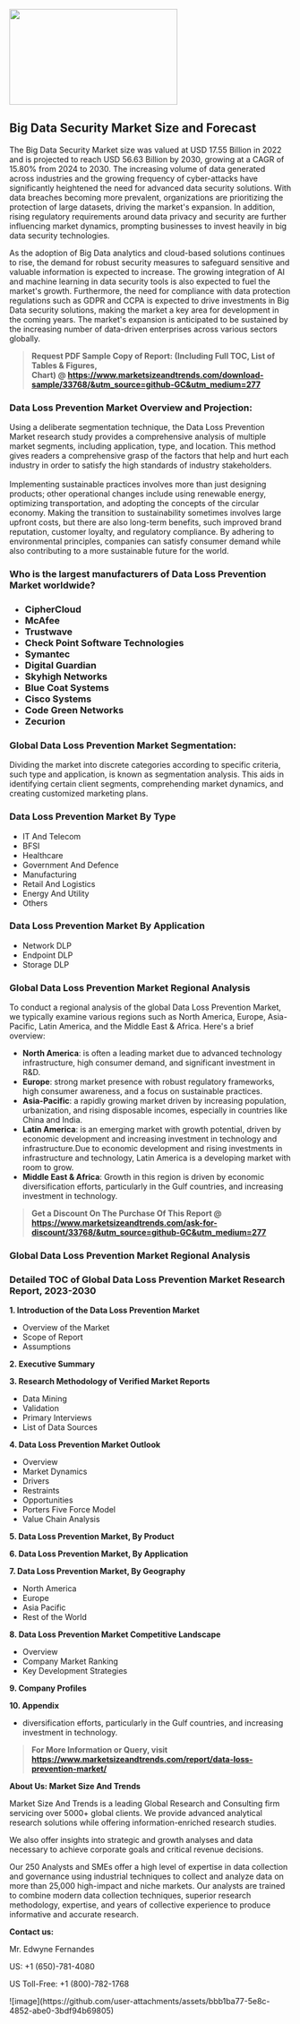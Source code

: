 <p><img class="alignnone size-medium wp-image-20088" src="https://ffe5etoiles.com/wp-content/uploads/2024/12/MST1-300x171.png" alt="" width="300" height="171" /></p><h2>Big Data Security Market Size and Forecast</h2><p>The Big Data Security Market size was valued at USD 17.55 Billion in 2022 and is projected to reach USD 56.63 Billion by 2030, growing at a CAGR of 15.80% from 2024 to 2030. The increasing volume of data generated across industries and the growing frequency of cyber-attacks have significantly heightened the need for advanced data security solutions. With data breaches becoming more prevalent, organizations are prioritizing the protection of large datasets, driving the market's expansion. In addition, rising regulatory requirements around data privacy and security are further influencing market dynamics, prompting businesses to invest heavily in big data security technologies.</p><p>As the adoption of Big Data analytics and cloud-based solutions continues to rise, the demand for robust security measures to safeguard sensitive and valuable information is expected to increase. The growing integration of AI and machine learning in data security tools is also expected to fuel the market's growth. Furthermore, the need for compliance with data protection regulations such as GDPR and CCPA is expected to drive investments in Big Data security solutions, making the market a key area for development in the coming years. The market's expansion is anticipated to be sustained by the increasing number of data-driven enterprises across various sectors globally.</p></p><blockquote id="" class=""><strong>Request PDF Sample Copy of Report: (Including Full TOC, List of Tables &amp; Figures, Chart)&nbsp;@&nbsp;<strong><a href="https://www.marketsizeandtrends.com/download-sample/33768/&utm_source=github-GC&utm_medium=277" target="_blank">https://www.marketsizeandtrends.com/download-sample/33768/&utm_source=github-GC&utm_medium=277</a></strong></strong></blockquote><h3 id="" class="">Data Loss Prevention Market&nbsp;Overview and Projection:</h3><p id="" class="">Using a deliberate segmentation technique, the Data Loss Prevention Market research study provides a comprehensive analysis of multiple market segments, including application, type, and location. This method gives readers a comprehensive grasp of the factors that help and hurt each industry in order to satisfy the high standards of industry stakeholders. <br /> <br />Implementing sustainable practices involves more than just designing products; other operational changes include using renewable energy, optimizing transportation, and adopting the concepts of the circular economy. Making the transition to sustainability sometimes involves large upfront costs, but there are also long-term benefits, such improved brand reputation, customer loyalty, and regulatory compliance. By adhering to environmental principles, companies can satisfy consumer demand while also contributing to a more sustainable future for the world.</p><h3 id="" class="">Who is the largest manufacturers of&nbsp;Data Loss Prevention Market worldwide?</h3><h3 class=""><p><ul><li>CipherCloud </li><li> McAfee </li><li> Trustwave </li><li> Check Point Software Technologies </li><li> Symantec </li><li> Digital Guardian </li><li> Skyhigh Networks </li><li> Blue Coat Systems </li><li> Cisco Systems </li><li> Code Green Networks </li><li> Zecurion</li></ul></p></h3><h3 id="" class="">Global&nbsp;Data Loss Prevention Market Segmentation:</h3><p id="" class="">Dividing the market into discrete categories according to specific criteria, such type and application, is known as segmentation analysis. This aids in identifying certain client segments, comprehending market dynamics, and creating customized marketing plans.</p><h3 id="" class="">Data Loss Prevention Market&nbsp;By Type</h3><p><p><ul><li>IT And Telecom </li><li> BFSI </li><li> Healthcare </li><li> Government And Defence </li><li> Manufacturing </li><li> Retail And Logistics </li><li> Energy And Utility </li><li> Others</p></li></ul></p></p><h3 id="" class="">Data Loss Prevention Market&nbsp;By Application</h3><p class=""><p><ul><li>Network DLP </li><li> Endpoint DLP </li><li> Storage DLP</li></ul></p></p><h3 id="" class="">Global Data Loss Prevention Market Regional Analysis</h3><p id="" class="">To conduct a regional analysis of the global Data Loss Prevention Market, we typically examine various regions such as North America, Europe, Asia-Pacific, Latin America, and the Middle East &amp; Africa. Here's a brief overview:</p><ul><li><strong>North America</strong>: is often a leading market due to advanced technology infrastructure, high consumer demand, and significant investment in R&amp;D.</li><li><strong>Europe</strong>: strong market presence with robust regulatory frameworks, high consumer awareness, and a focus on sustainable practices.</li><li><strong>Asia-Pacific</strong>: a rapidly growing market driven by increasing population, urbanization, and rising disposable incomes, especially in countries like China and India.</li><li><strong>Latin America</strong>: is an emerging market with growth potential, driven by economic development and increasing investment in technology and infrastructure.Due to economic development and rising investments in infrastructure and technology, Latin America is a developing market with room to grow.</li><li><strong>Middle East &amp; Africa</strong>: Growth in this region is driven by economic diversification efforts, particularly in the Gulf countries, and increasing investment in technology.</li></ul><blockquote id="" class=""><strong>Get a Discount On The Purchase Of This Report @ <strong><a href="https://www.marketsizeandtrends.com/ask-for-discount/33768/&utm_source=github-GC&utm_medium=277" target="_blank">https://www.marketsizeandtrends.com/ask-for-discount/33768/&utm_source=github-GC&utm_medium=277</a></strong></strong></blockquote><h3 id="" class="">Global Data Loss Prevention Market Regional Analysis</h3><h3 id="" class="">Detailed TOC of Global Data Loss Prevention Market Research Report, 2023-2030</h3><p id="" class=""><strong>1. Introduction of the Data Loss Prevention Market</strong></p><ul><li>Overview of the Market</li><li>Scope of Report</li><li>Assumptions</li></ul><p id="" class=""><strong>2. Executive Summary</strong></p><p id="" class=""><strong>3. Research Methodology of Verified Market Reports</strong></p><ul><li>Data Mining</li><li>Validation</li><li>Primary Interviews</li><li>List of Data Sources</li></ul><p id="" class=""><strong>4. Data Loss Prevention Market Outlook</strong></p><ul><li>Overview</li><li>Market Dynamics</li><li>Drivers</li><li>Restraints</li><li>Opportunities</li><li>Porters Five Force Model</li><li>Value Chain Analysis</li></ul><p id="" class=""><strong>5. Data Loss Prevention Market, By Product</strong></p><p id="" class=""><strong>6. Data Loss Prevention Market, By Application</strong></p><p id="" class=""><strong>7. Data Loss Prevention Market, By Geography</strong></p><ul><li>North America</li><li>Europe</li><li>Asia Pacific</li><li>Rest of the World</li></ul><p id="" class=""><strong>8. Data Loss Prevention Market Competitive Landscape</strong></p><ul><li>Overview</li><li>Company Market Ranking</li><li>Key Development Strategies</li></ul><p id="" class=""><strong>9. Company Profiles</strong></p><p id="" class=""><strong>10. Appendix</strong></p><ul><li>diversification efforts, particularly in the Gulf countries, and increasing investment in technology.</li></ul><blockquote id="" class=""><strong>For More Information or Query, visit <strong><strong><a href="https://www.marketsizeandtrends.com/report/data-loss-prevention-market/" target="_blank">https://www.marketsizeandtrends.com/report/data-loss-prevention-market/</a></strong></strong></strong></blockquote><p id="" class=""><strong>About Us: Market Size And Trends</strong></p><p id="" class="">Market Size And Trends is a leading Global Research and Consulting firm servicing over 5000+ global clients. We provide advanced analytical research solutions while offering information-enriched research studies.</p><p id="" class="">We also offer insights into strategic and growth analyses and data necessary to achieve corporate goals and critical revenue decisions.</p><p id="" class="">Our 250 Analysts and SMEs offer a high level of expertise in data collection and governance using industrial techniques to collect and analyze data on more than 25,000 high-impact and niche markets. Our analysts are trained to combine modern data collection techniques, superior research methodology, expertise, and years of collective experience to produce informative and accurate research.</p><p id="" class=""><strong>Contact us:</strong></p><p id="" class="">Mr. Edwyne Fernandes</p><p id="" class="">US: +1 (650)-781-4080</p><p id="" class="">US Toll-Free: +1 (800)-782-1768</p>
![image](https://github.com/user-attachments/assets/bbb1ba77-5e8c-4852-abe0-3bdf94b69805)
